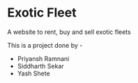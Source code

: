 # Exotic Fleet
A website to rent, buy and sell exotic fleets

This is a project done by -
* Priyansh Ramnani
* Siddharth Sekar
* Yash Shete 
